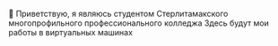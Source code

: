 👋 Приветствую, я являюсь студентом Стерлитамакского многопрофильного профессионального колледжа
Здесь будут мои работы в виртуальных машинах
